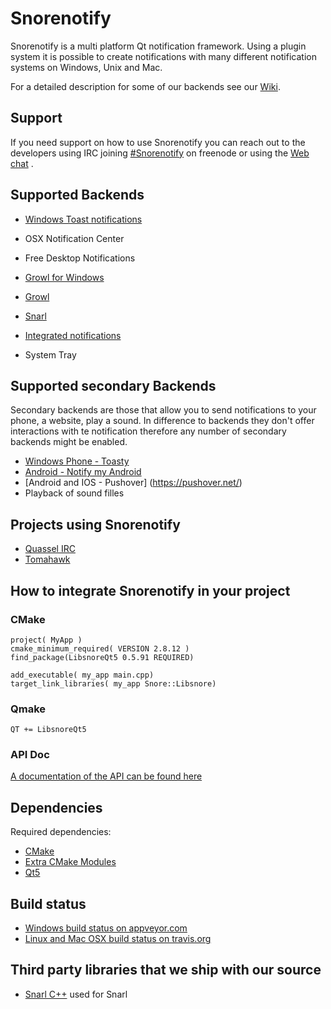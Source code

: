 Snorenotify
===========

Snorenotify is a multi platform Qt notification framework. 
Using a plugin system it is possible to create notifications with many different notification systems on Windows, Unix and Mac.

For a detailed description for some of our backends see our [Wiki](https://github.com/Snorenotify/Snorenotify/wiki).

## Support
If you need support on how to use Snorenotify you can reach out to the developers using IRC joining [#Snorenotify](irc://irc.freenode.net/snorenotify) on freenode or using the [Web chat](http://webchat.freenode.net/?channels=snorenotify) .

## Supported Backends

- [Windows Toast notifications](https://github.com/Snorenotify/Snorenotify/wiki/Windows-Toast-Notification) 

- OSX Notification Center

- Free Desktop Notifications

- [Growl for Windows](http://www.growlforwindows.com/)

- [Growl](http://growl.info/)

- [Snarl](http://snarl.fullphat.net/)


- [Integrated notifications](https://github.com/Snorenotify/Snorenotify/wiki/Integrated-Notification-Backend)

- System Tray

## Supported secondary Backends

Secondary backends are those that allow you to send notifications to your phone, a website, play a sound.
In difference to backends they don't offer interactions with te notification  therefore any number of secondary backends might be enabled. 

- [Windows Phone - Toasty](http://supertoasty.com/)
- [Android - Notify my Android](https://www.notifymyandroid.com/) 
- [Android and IOS - Pushover] (https://pushover.net/)
- Playback of sound filles



## Projects using Snorenotify ##
- [Quassel IRC](http://www.quassel-irc.org/)
- [Tomahawk](http://www.tomahawk-player.org/)

## How to integrate Snorenotify in your project ##
### CMake ###

    project( MyApp )
    cmake_minimum_required( VERSION 2.8.12 )
    find_package(LibsnoreQt5 0.5.91 REQUIRED)
  
    add_executable( my_app main.cpp)
    target_link_libraries( my_app Snore::Libsnore)
  
### Qmake ###

    QT += LibsnoreQt5
  

### API Doc ###
[A documentation of the API can be found here](http://patrick.von-reth.de/other/snore/latest/doc/html/index.html)


## Dependencies ##
Required dependencies:

- [CMake](http://www.cmake.org/)
- [Extra CMake Modules](https://projects.kde.org/projects/kdesupport/extra-cmake-modules)
- [Qt5](http://qt-project.org/)

## Build status
- [Windows build status on appveyor.com](https://ci.appveyor.com/project/TheOneRing/snorenotify/)
- [Linux and Mac OSX build status on travis.org](https://travis-ci.org/Snorenotify/Snorenotify)


## Third party libraries that we ship with our source ##
- [Snarl C++](http://sourceforge.net/p/snarlwin/code/HEAD/tree/trunk/hdr/C++/SnarlInterface_v42/) used for Snarl

